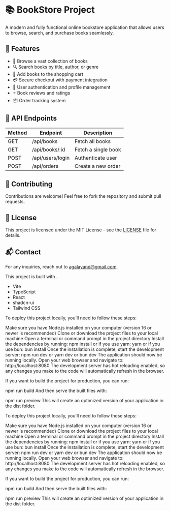 # 📚 BookStore Project

A modern and fully functional online bookstore application that allows users to browse, search, and purchase books seamlessly.

## 🚀 Features

- 📖 Browse a vast collection of books
- 🔍 Search books by title, author, or genre
- 🛒 Add books to the shopping cart
- 💳 Secure checkout with payment integration
- 👤 User authentication and profile management
- ⭐ Book reviews and ratings
- 📦 Order tracking system



## 📜 API Endpoints

| Method | Endpoint          | Description               |
|--------|------------------|---------------------------|
| GET    | /api/books       | Fetch all books           |
| GET    | /api/books/:id   | Fetch a single book       |
| POST   | /api/users/login | Authenticate user         |
| POST   | /api/orders      | Create a new order        |

## 🤝 Contributing

Contributions are welcome! Feel free to fork the repository and submit pull requests.

## 📄 License

This project is licensed under the MIT License - see the [LICENSE](LICENSE) file for details.

## 📬 Contact

For any inquiries, reach out to [agalayand@gmail.com](mailto:agalayand@gmail.com).


This project is built with .

- Vite
- TypeScript
- React
- shadcn-ui
- Tailwind CSS




To deploy this project locally, you'll need to follow these steps:

Make sure you have Node.js installed on your computer (version 16 or newer is recommended)
Clone or download the project files to your local machine
Open a terminal or command prompt in the project directory
Install the dependencies by running:
npm install
or if you use yarn:
yarn
or if you use bun:
bun install
Once the installation is complete, start the development server:
npm run dev
or
yarn dev
or
bun dev
The application should now be running locally. Open your web browser and navigate to:
http://localhost:8080
The development server has hot reloading enabled, so any changes you make to the code will automatically refresh in the browser.

If you want to build the project for production, you can run:

npm run build
And then serve the built files with:

npm run preview
This will create an optimized version of your application in the dist folder.

To deploy this project locally, you'll need to follow these steps:

Make sure you have Node.js installed on your computer (version 16 or newer is recommended)
Clone or download the project files to your local machine
Open a terminal or command prompt in the project directory
Install the dependencies by running:
npm install
or if you use yarn:
yarn
or if you use bun:
bun install
Once the installation is complete, start the development server:
npm run dev
or
yarn dev
or
bun dev
The application should now be running locally. Open your web browser and navigate to:
http://localhost:8080
The development server has hot reloading enabled, so any changes you make to the code will automatically refresh in the browser.

If you want to build the project for production, you can run:

npm run build
And then serve the built files with:

npm run preview
This will create an optimized version of your application in the dist folder.



